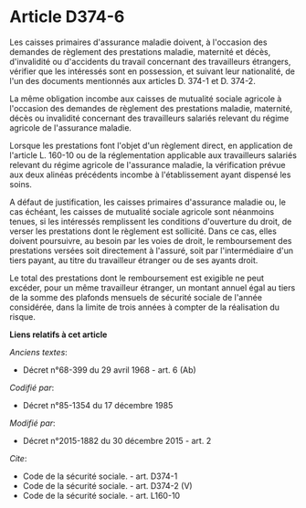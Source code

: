 # Article D374-6

Les caisses primaires d'assurance maladie doivent, à l'occasion des demandes de règlement des prestations maladie, maternité
et décès, d'invalidité ou d'accidents du travail concernant des travailleurs étrangers, vérifier que les intéressés sont en
possession, et suivant leur nationalité, de l'un des documents mentionnés aux articles D. 374-1 et D. 374-2. 

La même obligation incombe aux caisses de mutualité sociale agricole à l'occasion des demandes de règlement des prestations
maladie, maternité, décès ou invalidité concernant des travailleurs salariés relevant du régime agricole de l'assurance
maladie. 

Lorsque les prestations font l'objet d'un règlement direct, en application de l'article L. 160-10 ou de la réglementation
applicable aux travailleurs salariés relevant du régime agricole de l'assurance maladie, la vérification prévue aux deux
alinéas précédents incombe à l'établissement ayant dispensé les soins. 

A défaut de justification, les caisses primaires d'assurance maladie ou, le cas échéant, les caisses de mutualité sociale
agricole sont néanmoins tenues, si les intéressés remplissent les conditions d'ouverture du droit, de verser les prestations
dont le règlement est sollicité. Dans ce cas, elles doivent poursuivre, au besoin par les voies de droit, le remboursement
des prestations versées soit directement à l'assuré, soit par l'intermédiaire d'un tiers payant, au titre du travailleur
étranger ou de ses ayants droit. 

Le total des prestations dont le remboursement est exigible ne peut excéder, pour un même travailleur étranger, un montant
annuel égal au tiers de la somme des plafonds mensuels de sécurité sociale de l'année considérée, dans la limite de trois
années à compter de la réalisation du risque.

**Liens relatifs à cet article**

_Anciens textes_:

  - Décret n°68-399 du 29 avril 1968 - art. 6 (Ab)

_Codifié par_:

  - Décret n°85-1354 du 17 décembre 1985

_Modifié par_:

  - Décret n°2015-1882 du 30 décembre 2015 - art. 2

_Cite_:

  - Code de la sécurité sociale. - art. D374-1
  - Code de la sécurité sociale. - art. D374-2 (V)
  - Code de la sécurité sociale. - art. L160-10
